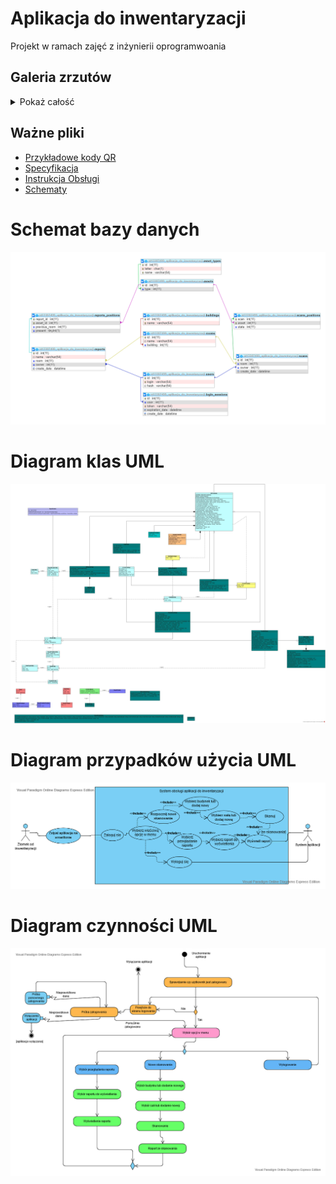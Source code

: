 # Aplikacja do inwentaryzacji

Projekt w ramach zajęć z inżynierii oprogramwoania

## Galeria zrzutów
<details>
  <summary>Pokaż całość</summary>
  
  <p>
    <a href="zrzuty/przykładowy-raport.pdf">Przykładowy raport w formie pdf</a>
  </p>

  <p>
    <img src="zrzuty/zrzut0.jpg" width="256">
    <img src="zrzuty/zrzut1.jpg" width="256">
    <img src="zrzuty/zrzut2.jpg" width="256">
    <img src="zrzuty/zrzut3.jpg" width="256">
    <img src="zrzuty/zrzut4.jpg" width="256">
    <img src="zrzuty/zrzut5.jpg" width="256">
    <img src="zrzuty/zrzut6.jpg" width="256">
    <img src="zrzuty/zrzut7.jpg" width="256">
    <img src="zrzuty/zrzut8.jpg" width="256">
    <img src="zrzuty/zrzut9.jpg" width="256">
    <img src="zrzuty/zrzut10.jpg" width="256">
    <img src="zrzuty/zrzut11.jpg" width="256">
    <img src="zrzuty/zrzut12.jpg" width="256">
    <img src="zrzuty/zrzut13.jpg" width="256">
    <img src="zrzuty/zrzut14.jpg" width="256">
    <img src="zrzuty/zrzut15.jpg" width="256">
  </p>
</details>

## Ważne pliki
- [Przykładowe kody QR](QRCodes/)
- [Specyfikacja](Specyfikacja.pdf)
- [Instrukcja Obsługi](InstrukcjaObsługi.pdf)
- [Schematy](Schematy.pdf)

# Schemat bazy danych

![Schemat bazy](diagramy/baza.png)

# Diagram klas UML

![Klasy UML](diagramy/klasy.jpg)

# Diagram przypadków użycia UML

![Przypadki użycia UML](diagramy/przypadki-uzycia.png)

# Diagram czynności UML

![Czynności UML](diagramy/czynnosci.png)
